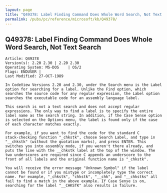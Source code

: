 ```yaml
---
layout: page
title: "Q49378: Label Finding Command Does Whole Word Search, Not Text Search"
permalink: /pubs/pc/reference/microsoft/kb/Q49378/
---
```


## Q49378: Label Finding Command Does Whole Word Search, Not Text Search

	Article: Q49378
	Version(s): 2.20 2.30 | 2.20 2.30
	Operating System: MS-DOS    | OS/2
	Flags: ENDUSER |
	Last Modified: 27-OCT-1989
	
	In CodeView Versions 2.20 and 2.30, under the Search menu is the Label
	option for searching for a label. Unlike the Find option, which
	searches the source code for any regular expression, the Label option
	searches the executable code for an assembly language label.
	
	This search is not a text search and does not accept regular
	expressions. The only way to find a label is to specify the entire
	label name as the search string. In addition, if the Case Sense option
	is selected on the Options menu, the label is found only if the case
	of each character matches exactly.
	
	For example, if you want to find the code for the standard C
	stack-checking function "_chkstk", choose Search Label, and type in
	"__chkstk" (without the quotation marks), and press ENTER. This
	switches you into assembly mode, if you weren't there already, and
	puts the line with the __chkstk label at the top of the window. The
	two underscores are required since C appends an underscore to the
	front of all labels and the original function name is "_chkstk".
	
	You will receive the error message "Unknown Symbol" if the label
	cannot be found or if you mistype or incompletely type the correct
	name. For example, "_chkstk", "chkstk", "__chk", and "__chkstks" all
	fail to find a match in the above example. If Case Sense is on,
	searching for the label "__CHKSTK" also results in failure.
